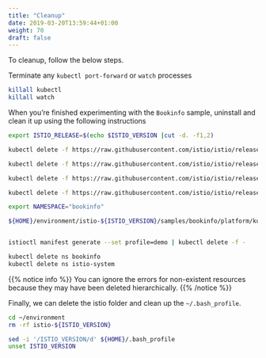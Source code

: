 ```yaml
---
title: "Cleanup"
date: 2019-03-20T13:59:44+01:00
weight: 70
draft: false
---
```


To cleanup, follow the below steps.

Terminate any `kubectl port-forward` or `watch` processes

```bash
killall kubectl
killall watch
```

When you’re finished experimenting with the `Bookinfo` sample, uninstall and clean it up using the following instructions

```bash
export ISTIO_RELEASE=$(echo $ISTIO_VERSION |cut -d. -f1,2)

kubectl delete -f https://raw.githubusercontent.com/istio/istio/release-${ISTIO_RELEASE}/samples/addons/jaeger.yaml

kubectl delete -f https://raw.githubusercontent.com/istio/istio/release-${ISTIO_RELEASE}/samples/addons/kiali.yaml

kubectl delete -f https://raw.githubusercontent.com/istio/istio/release-${ISTIO_RELEASE}/samples/addons/prometheus.yaml

kubectl delete -f https://raw.githubusercontent.com/istio/istio/release-${ISTIO_RELEASE}/samples/addons/grafana.yaml

export NAMESPACE="bookinfo"

${HOME}/environment/istio-${ISTIO_VERSION}/samples/bookinfo/platform/kube/cleanup.sh


istioctl manifest generate --set profile=demo | kubectl delete -f -

kubectl delete ns bookinfo
kubectl delete ns istio-system
```

{{% notice info %}}
You can ignore the errors for non-existent resources because they may have been deleted hierarchically.
{{% /notice %}}

Finally, we can delete the istio folder and clean up the `~/.bash_profile`.

```bash
cd ~/environment
rm -rf istio-${ISTIO_VERSION}

sed -i '/ISTIO_VERSION/d' ${HOME}/.bash_profile
unset ISTIO_VERSION
```

